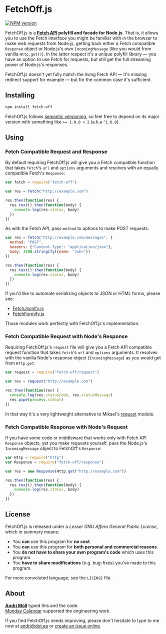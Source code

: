 FetchOff.js
===========
[![NPM version][npm-badge]](https://www.npmjs.com/package/fetch-off)

FetchOff.js is a **[Fetch API][fetch] polyfill and facade for Node.js**. That is, it allows you to use the Fetch interface you might be familiar with in the browser to make web requests from Node.js, getting back either a Fetch compatible `Response` object or Node.js's own `IncomingMessage` (like you would from vanilla `Http.get()`). In the latter respect it's a unique polyfill library — you have an option to use Fetch for requests, but still get the full streaming power of Node.js's responses.

FetchOff.js doesn't yet fully match the living Fetch API — it's missing redirect support for example — but for the common case it's sufficient.

[npm-badge]: https://img.shields.io/npm/v/fetch-off.svg
[fetch]: https://developer.mozilla.org/en/docs/Web/API/Fetch_API


Installing
----------
```sh
npm install fetch-off
```

FetchOff.js follows [semantic versioning](http://semver.org), so feel free to depend on its major version with something like `>= 1.0.0 < 2` (a.k.a `^1.0.0`).


Using
-----
### Fetch Compatible Request and Response

By default requiring FetchOff.js will give you a Fetch compatible function that takes `fetch`'s `url` and `options` arguments and resolves with an equally compatible Fetch's `Response`:

```javascript
var fetch = require("fetch-off")

var res = fetch("http://example.com")

res.then(function(res) {
  res.text().then(function(body) {
    console.log(res.status, body)
  })
})
```

As with the Fetch API, pass `method` to options to make POST requests:

```javascript
var res = fetch("http://example.com/messages", {
  method: "POST",
  headers: {"Content-Type": "application/json"},
  body: JSON.stringify({name: "John"})
})

res.then(function(res) {
  res.text().then(function(body) {
    console.log(res.status, body)
  })
})
```

If you'd like to automate serializing objects to JSON or HTML forms, please see:

- [FetchJsonify.js](https://github.com/moll/js-fetch-jsonify)
- [FetchFormify.js](https://github.com/moll/js-fetch-formify)

Those modules work perfectly with FetchOff.js's implementation.

### Fetch Compatible Request with Node's Response

Requiring FetchOff.js's `request` file will give you a Fetch API compatible request function that takes `fetch`'s `url` and `options` arguments. It resolves with the vanilla Node's response object (`IncomingMessage`) as you would get from `Http.get`:


```javascript
var request = require("fetch-off/request")

var res = request("http://example.com")

res.then(function(res) {
  console.log(res.statusCode, res.statusMessage)
  res.pipe(process.stdout)
})
```

In that way it's a very lightweight alternative to Mikael's [request](https://github.com/request/request) module.

### Fetch Compatible Response with Node's Request

If you have some code or middleware that works only with Fetch API `Response` objects, yet you make requests yourself, pass the Node.js's `IncomingMessage` object to FetchOff's `Response`:

```javascript
var Http = require("http")
var Response = require("fetch-off/response")

var res = new Response(Http.get("http://example.com"))

res.then(function(res) {
  res.text().then(function(body) {
    console.log(res.status, body)
  })
})
```


License
-------
FetchOff.js is released under a *Lesser GNU Affero General Public License*, which in summary means:

- You **can** use this program for **no cost**.
- You **can** use this program for **both personal and commercial reasons**.
- You **do not have to share your own program's code** which uses this program.
- You **have to share modifications** (e.g. bug-fixes) you've made to this program.

For more convoluted language, see the `LICENSE` file.


About
-----
**[Andri Möll][moll]** typed this and the code.  
[Monday Calendar][monday] supported the engineering work.

If you find FetchOff.js needs improving, please don't hesitate to type to me now at [andri@dot.ee][email] or [create an issue online][issues].

[email]: mailto:andri@dot.ee
[issues]: https://github.com/moll/js-fetch-off/issues
[moll]: http://themoll.com
[monday]: https://mondayapp.com
